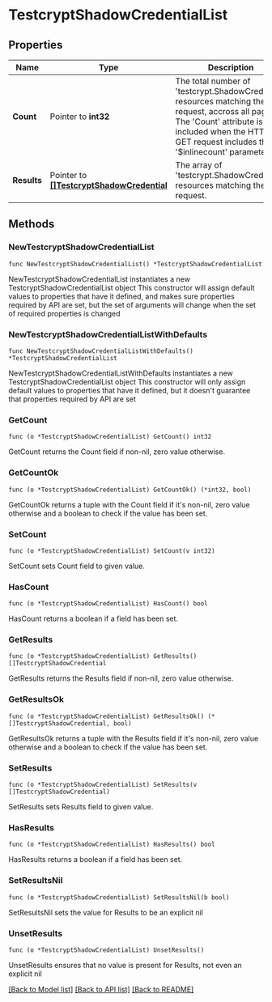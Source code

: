 # TestcryptShadowCredentialList

## Properties

Name | Type | Description | Notes
------------ | ------------- | ------------- | -------------
**Count** | Pointer to **int32** | The total number of &#39;testcrypt.ShadowCredential&#39; resources matching the request, accross all pages. The &#39;Count&#39; attribute is included when the HTTP GET request includes the &#39;$inlinecount&#39; parameter. | [optional] 
**Results** | Pointer to [**[]TestcryptShadowCredential**](testcrypt.ShadowCredential.md) | The array of &#39;testcrypt.ShadowCredential&#39; resources matching the request. | [optional] 

## Methods

### NewTestcryptShadowCredentialList

`func NewTestcryptShadowCredentialList() *TestcryptShadowCredentialList`

NewTestcryptShadowCredentialList instantiates a new TestcryptShadowCredentialList object
This constructor will assign default values to properties that have it defined,
and makes sure properties required by API are set, but the set of arguments
will change when the set of required properties is changed

### NewTestcryptShadowCredentialListWithDefaults

`func NewTestcryptShadowCredentialListWithDefaults() *TestcryptShadowCredentialList`

NewTestcryptShadowCredentialListWithDefaults instantiates a new TestcryptShadowCredentialList object
This constructor will only assign default values to properties that have it defined,
but it doesn't guarantee that properties required by API are set

### GetCount

`func (o *TestcryptShadowCredentialList) GetCount() int32`

GetCount returns the Count field if non-nil, zero value otherwise.

### GetCountOk

`func (o *TestcryptShadowCredentialList) GetCountOk() (*int32, bool)`

GetCountOk returns a tuple with the Count field if it's non-nil, zero value otherwise
and a boolean to check if the value has been set.

### SetCount

`func (o *TestcryptShadowCredentialList) SetCount(v int32)`

SetCount sets Count field to given value.

### HasCount

`func (o *TestcryptShadowCredentialList) HasCount() bool`

HasCount returns a boolean if a field has been set.

### GetResults

`func (o *TestcryptShadowCredentialList) GetResults() []TestcryptShadowCredential`

GetResults returns the Results field if non-nil, zero value otherwise.

### GetResultsOk

`func (o *TestcryptShadowCredentialList) GetResultsOk() (*[]TestcryptShadowCredential, bool)`

GetResultsOk returns a tuple with the Results field if it's non-nil, zero value otherwise
and a boolean to check if the value has been set.

### SetResults

`func (o *TestcryptShadowCredentialList) SetResults(v []TestcryptShadowCredential)`

SetResults sets Results field to given value.

### HasResults

`func (o *TestcryptShadowCredentialList) HasResults() bool`

HasResults returns a boolean if a field has been set.

### SetResultsNil

`func (o *TestcryptShadowCredentialList) SetResultsNil(b bool)`

 SetResultsNil sets the value for Results to be an explicit nil

### UnsetResults
`func (o *TestcryptShadowCredentialList) UnsetResults()`

UnsetResults ensures that no value is present for Results, not even an explicit nil

[[Back to Model list]](../README.md#documentation-for-models) [[Back to API list]](../README.md#documentation-for-api-endpoints) [[Back to README]](../README.md)


